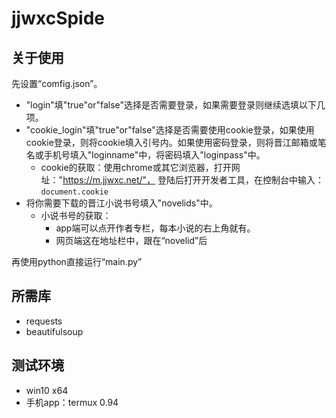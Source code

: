 # jjwxcSpide
## 关于使用
先设置“comfig.json”。
- "login"填"true"or"false"选择是否需要登录，如果需要登录则继续选填以下几项。
- "cookie_login"填"true"or"false"选择是否需要使用cookie登录，如果使用cookie登录，则将cookie填入引号内。如果使用密码登录，则将晋江邮箱或笔名或手机号填入"loginname"中，将密码填入"loginpass"中。
  - cookie的获取：使用chrome或其它浏览器，打开网址："https://m.jjwxc.net/"，
  登陆后打开开发者工具，在控制台中输入：`document.cookie`
- 将你需要下载的晋江小说书号填入"novelids"中。
  - 小说书号的获取：
    - app端可以点开作者专栏，每本小说的右上角就有。
    - 网页端这在地址栏中，跟在“novelid”后

再使用python直接运行“main.py”

## 所需库
- requests
- beautifulsoup

## 测试环境
- win10 x64
- 手机app：termux 0.94
